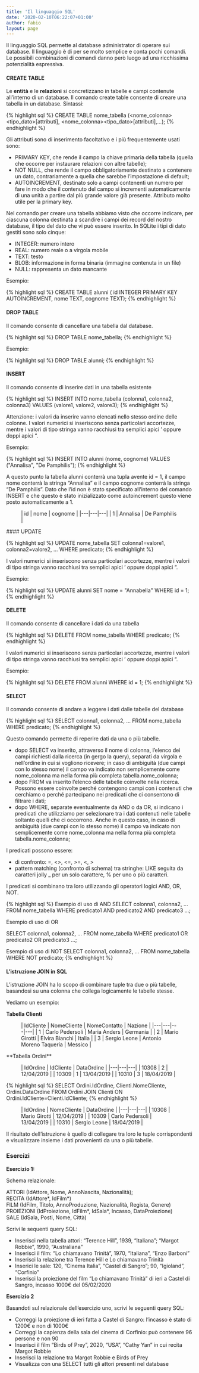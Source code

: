 ```yaml
---
title: 'Il linguaggio SQL'
date: '2020-02-10T06:22:07+01:00'
author: fabio
layout: page
---
```


Il linguaggio SQL permette al database administrator di operare sui database. Il linguaggio è di per se molto semplice e conta pochi comandi. Le possibili combinazioni di comandi danno però luogo ad una ricchissima potenzialità espressiva.

#### CREATE TABLE 

Le **entità** e le **relazioni** si concretizzano in tabelle e campi contenute all’interno di un database. Il comando create table consente di creare una tabella in un database. Sintassi:


{% highlight sql %}
CREATE TABLE nome_tabella 
(<nome_colonna><tipo_dato>[attributi],
<nome_colonna><tipo_dato>[attributi],...);
{% endhighlight %}

</div>Gli attributi sono di inserimento facoltativo e i più frequentemente usati sono:

- PRIMARY KEY, che rende il campo la chiave primaria della tabella (quella che occorre per instaurare relazioni con altre tabelle);
- NOT NULL, che rende il campo obbligatoriamente destinato a contenere un dato, contrariamente a quella che sarebbe l’impostazione di default;
- AUTOINCREMENT, destinato solo a campi contenenti un numero per fare in modo che il contenuto del campo si incrementi automaticamente di una unità a partire dal più grande valore già presente. Attributo molto utile per la primary key.

Nel comando per creare una tabella abbiamo visto che occorre indicare, per ciascuna colonna destinata a scandire i campi dei record del nostro database, il tipo del dato che vi può essere inserito. In SQLite i tipi di dato gestiti sono solo cinque:

- INTEGER: numero intero
- REAL: numero reale o a virgola mobile
- TEXT: testo
- BLOB: informazione in forma binaria (immagine contenuta in un file)
- NULL: rappresenta un dato mancante

 Esempio:

{% highlight sql %}
CREATE TABLE alunni (
id INTEGER PRIMARY KEY AUTOINCREMENT,
nome TEXT,
cognome TEXT);
{% endhighlight %}

#### DROP TABLE 

Il comando consente di cancellare una tabella dal database.


{% highlight sql %}
DROP TABLE nome_tabella;
{% endhighlight %}

</div>Esempio:


{% highlight sql %}
DROP TABLE alunni;
{% endhighlight %}

#### INSERT 

Il comando consente di inserire dati in una tabella esistente

{% highlight sql %}
INSERT INTO nome_tabella
(colonna1, colonna2, colonna3) 
VALUES (valore1, valore2, valore3);
{% endhighlight %}

</div>Attenzione: i valori da inserire vanno elencati nello stesso ordine delle colonne. I valori numerici si inseriscono senza particolari accortezze, mentre i valori di tipo stringa vanno racchiusi tra semplici apici ’ oppure doppi apici “.

Esempio:


{% highlight sql %}
INSERT INTO alunni 
(nome, cognome) 
VALUES ("Annalisa", "De Pamphilis");
{% endhighlight %}

</div>A questo punto la tabella alunni conterrà una tupla avente id = 1, il campo nome conterrà la stringa “Annalisa” e il campo cognome conterrà la stringa “De Pamphilis”. Dato che l’id non è stato specificato all’interno del comando INSERT e che questo è stato inizializzato come autoincrement questo viene posto automaticamente a 1.

<figure class="wp-block-table">| id | nome | cognome |
|---|---|---|
| 1 | Annalisa | De Pamphilis |

</figure>#### UPDATE 

{% highlight sql %}
UPDATE nome_tabella
SET colonna1=valore1, colonna2=valore2, ... 
WHERE predicato;
{% endhighlight %}

</div>I valori numerici si inseriscono senza particolari accortezze, mentre i valori di tipo stringa vanno racchiusi tra semplici apici ’ oppure doppi apici “.

Esempio:

{% highlight sql %}
UPDATE alunni SET nome = "Annabella" WHERE id = 1;
{% endhighlight %}

#### DELETE 

Il comando consente di cancellare i dati da una tabella


{% highlight sql %}
DELETE FROM nome_tabella WHERE predicato;
{% endhighlight %}

</div>I valori numerici si inseriscono senza particolari accortezze, mentre i valori di tipo stringa vanno racchiusi tra semplici apici ’ oppure doppi apici “.

Esempio:

{% highlight sql %}
DELETE FROM alunni WHERE id = 1;
{% endhighlight %}

#### SELECT 

Il comando consente di andare a leggere i dati dalle tabelle del database


{% highlight sql %}
SELECT colonna1, colonna2, ... 
FROM nome_tabella
WHERE predicato;
{% endhighlight %}

</div>Questo comando permette di reperire dati da una o più tabelle.

- dopo SELECT va inserito, attraverso il nome di colonna, l’elenco dei campi richiesti dalla ricerca (in gergo la query), separati da virgola e nell’ordine in cui si vogliono ricevere; in caso di ambiguità (due campi con lo stesso nome) il campo va indicato non semplicemente come nome\_colonna ma nella forma più completa tabella.nome\_colonna;
- dopo FROM va inserito l’elenco delle tabelle coinvolte nella ricerca. Possono essere coinvolte perché contengono campi con i contenuti che cerchiamo o perché partecipano nei predicati che ci consentono di filtrare i dati;
- dopo WHERE, separate eventualmente da AND o da OR, si indicano i predicati che utilizziamo per selezionare tra i dati contenuti nelle tabelle soltanto quelli che ci occorrono. Anche in questo caso, in caso di ambiguità (due campi con lo stesso nome) il campo va indicato non semplicemente come nome\_colonna ma nella forma più completa tabella.nome\_colonna;

 I predicati possono essere:

- di confronto: =, &lt;&gt;, &lt;=, &gt;=, &lt;, &gt;
- pattern matching (confronto di schema) tra stringhe: LIKE seguita da caratteri jolly \_ per un solo carattere, % per uno o più caratteri.

 I predicati si combinano tra loro utilizzando gli operatori logici AND, OR, NOT.


{% highlight sql %}
Esempio di uso di AND 
SELECT colonna1, colonna2, ...
FROM nome_tabella
WHERE predicato1 AND predicato2 AND predicato3 ...; 

Esempio di uso di OR

SELECT colonna1, colonna2, ...
FROM nome_tabella
WHERE predicato1 OR predicato2 OR predicato3 ...; 

Esempio di uso di NOT
SELECT colonna1, colonna2, ...
FROM nome_tabella
WHERE NOT predicato;
{% endhighlight %}

#### L’istruzione JOIN in SQL 

L’istruzione JOIN ha lo scopo di combinare tuple tra due o più tabelle, basandosi su una colonna che collega logicamente le tabelle stesse.

Vediamo un esempio:

**Tabella Clienti**

<figure class="wp-block-table">| IdCliente | NomeCliente | NomeContatto | Nazione |
|---|---|---|---|
| 1 | Carlo Pedersoli | Maria Anders | Germania |
| 2 | Mario Girotti | Elvira Bianchi | Italia |
| 3 | Sergio Leone | Antonio Moreno Taquería | Messico |

</figure>**Tabella Ordini**

<figure class="wp-block-table">| IdOrdine | IdCliente | DataOrdine |
|---|---|---|
| 10308 | 2 | 12/04/2019 |
| 10309 | 1 | 13/04/2019 |
| 10310 | 3 | 18/04/2019 |

</figure>
{% highlight sql %}
 SELECT Ordini.IdOrdine, Clienti.NomeCliente, Ordini.DataOrdine 
FROM Ordini
JOIN Clienti ON Ordini.IdCliente=Clienti.IdCliente;
{% endhighlight %}

</div><figure class="wp-block-table">| IdOrdine | NomeCliente | DataOrdine |
|---|---|---|
| 10308 | Mario Girotti | 12/04/2019 |
| 10309 | Carlo Pedersoli | 13/04/2019 |
| 10310 | Sergio Leone | 18/04/2019 |

</figure>Il risultato dell’istruzione è quello di collegare tra loro le tuple corrispondenti e visualizzare insieme i dati provenienti da una o più tabelle.

### Esercizi

**Esercizio 1:**

Schema relazionale:

ATTORI (IdAttore, Nome, AnnoNascita, Nazionalità);  
RECITA (IdAttore\*, IdFilm\*)  
FILM (IdFilm, Titolo, AnnoProduzione, Nazionalità, Regista, Genere)   
PROIEZIONI (IdProiezione, IdFilm\*, IdSala\*, Incasso, DataProiezione)   
SALE (IdSala, Posti, Nome, Città)

Scrivi le sequenti query SQL:

- Inserisci nella tabella attori: “Terence Hill”, 1939, “Italiana”; “Margot Robbie”, 1990, “Australiana”
- Inserisci il film: “Lo chiamavano Trinità”, 1970, “Italiana”, “Enzo Barboni”
- Inserisci la relazione tra Terence Hill e Lo chiamavano Trinità
- Inserici le sale: 120, “Cinema Italia”, “Castel di Sangro”; 90, “Igioland”, “Corfinio”
- Inserisci la proiezione del film “Lo chiamavano Trinità” di ieri a Castel di Sangro, incasso 1000€ del 05/02/2020

**Esercizio 2**

Basandoti sul relazionale dell’esercizio uno, scrivi le seguenti query SQL:

- Correggi la proiezione di ieri fatta a Castel di Sangro: l’incasso è stato di 1200€ e non di 1000€
- Correggi la capienza della sala del cinema di Corfinio: può contenere 96 persone e non 90
- Inserisci il film “Birds of Prey”, 2020, “USA”, “Cathy Yan” in cui recita Margot Robbie
- Inserisci la relazione tra Margot Robbie e Birds of Prey
- Visualizza con una SELECT tutti gli attori presenti nel database